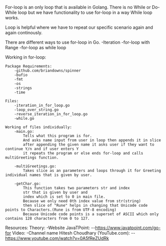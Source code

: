 For-loop is an only loop that is available in Golang. There is no While or Do-While loop but we have functionality to use for-loop in a way While loop works.

Loop is helpful where we have to repeat our specific scenario again and again continously.

There are different ways to use for-loop in Go.
    -Iteration
    -for-loop with Range
    -for-loop as while loop



Working in for-loop:

    Package Requirements:
        -github.com/briandowns/spinner
        -bufio
        -fmt
        -os
        -strings
        -time

    Files:
        -iteration_in_for_loop.go
        -loop_over_string.go
        -reverse_iteration_in_for_loop.go
        -while.go

    Working of files individually:
        -main.go:
            Tells what this program is for.
            And asks name input from user in loop then appends it in slice
            after appending the given name it asks user if they want to continue Y/n and if user enters Y
            it repeats the program or else ends for-loop and calls multiGreetings function.

        -multiGreetings.go:
            Takes slice as an parameters and loops through it for Greeting individual names that is given by user.

        -getChar.go:
            This function takes two parameters str and index
            str that is given by user and
            index which is set to 0 in main file.
            Because we only need 0th index value from str(string)
            then slice of "Rune" helps in changing that Unicode code points to Characters.(Rune is from UTF-8 encoding)
            Because Unicode code points is a superset of ASCII which only contains 128 characters from 0 to 127. 


Resources:
    Theory:
        -Website JavaTPoint:
            --https://www.javatpoint.com/go-for
    Video:
        -Channel name Hitesh Choudhary (YouTube.com):
            --https://www.youtube.com/watch?v=0A5fReZUdRk